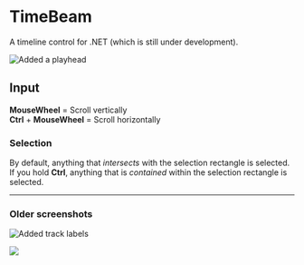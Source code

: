 # TimeBeam

A timeline control for .NET (which is still under development).

![Added a playhead](http://i.imgur.com/MvPK02C.png)

## Input
**MouseWheel** = Scroll vertically  
**Ctrl** + **MouseWheel** = Scroll horizontally

### Selection
By default, anything that *intersects* with the selection rectangle is selected.  
If you hold **Ctrl**, anything that is *contained* within the selection rectangle is selected.

---

### Older screenshots
![Added track labels](http://i.imgur.com/QKG6M3V.png)

![](http://i.imgur.com/c2c1C38.png)